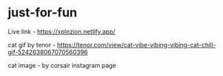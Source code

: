 # just-for-fun

Live link - https://xplozion.netlify.app/

cat gif by tenor  - https://tenor.com/view/cat-vibe-vibing-vibing-cat-chill-gif-5242638067070560396

cat image  - by corsair instagram page

